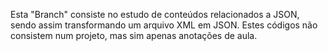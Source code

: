 Esta "Branch" consiste no estudo de conteúdos relacionados a JSON, sendo assim transformando um arquivo XML em JSON. Estes códigos não consistem num projeto, mas sim apenas anotações de aula. 
